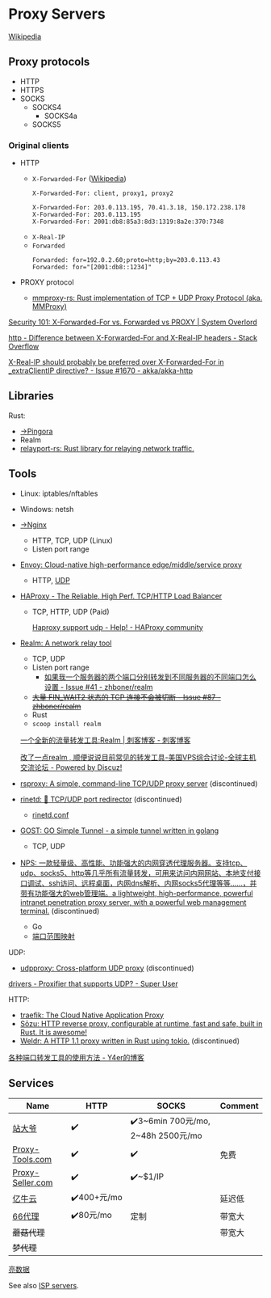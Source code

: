 # Proxy Servers
[Wikipedia](https://en.wikipedia.org/wiki/Proxy_server)

## Proxy protocols
- HTTP
- HTTPS
- SOCKS
  - SOCKS4
    - SOCKS4a
  - SOCKS5

### Original clients
- HTTP
  - `X-Forwarded-For` ([Wikipedia](https://en.wikipedia.org/wiki/X-Forwarded-For))
    ```http
    X-Forwarded-For: client, proxy1, proxy2
    ```
    ```http
    X-Forwarded-For: 203.0.113.195, 70.41.3.18, 150.172.238.178
    X-Forwarded-For: 203.0.113.195
    X-Forwarded-For: 2001:db8:85a3:8d3:1319:8a2e:370:7348
    ```
  - `X-Real-IP`
  - `Forwarded`
    ```http
    Forwarded: for=192.0.2.60;proto=http;by=203.0.113.43
    Forwarded: for="[2001:db8::1234]"
    ```

- PROXY protocol
  - [mmproxy-rs: Rust implementation of TCP + UDP Proxy Protocol (aka. MMProxy)](https://github.com/saiko-tech/mmproxy-rs)

[Security 101: X-Forwarded-For vs. Forwarded vs PROXY | System Overlord](https://systemoverlord.com/2020/03/25/security-101-x-forwarded-for-vs-forwarded-vs-proxy.html)

[http - Difference between X-Forwarded-For and X-Real-IP headers - Stack Overflow](https://stackoverflow.com/questions/72557636/difference-between-x-forwarded-for-and-x-real-ip-headers)

[X-Real-IP should probably be preferred over X-Forwarded-For in \_extraClientIP directive? - Issue #1670 - akka/akka-http](https://github.com/akka/akka-http/issues/1670)

## Libraries
Rust:
- [→Pingora](Pingora.md)
- Realm
- [relayport-rs: Rust library for relaying network traffic.](https://github.com/mtelahun/relayport-rs)

## Tools
- Linux: iptables/nftables

- Windows: netsh

- [→Nginx](/Application/HTTP/Servers/Nginx/README.md)
  - HTTP, TCP, UDP (Linux)
  - Listen port range

- [Envoy: Cloud-native high-performance edge/middle/service proxy](https://github.com/envoyproxy/envoy)
  - HTTP, [UDP](https://www.envoyproxy.io/docs/envoy/latest/configuration/listeners/udp_filters/udp_proxy)

- [HAProxy - The Reliable, High Perf. TCP/HTTP Load Balancer](https://www.haproxy.org/)
  - TCP, HTTP, UDP (Paid)

    [Haproxy support udp - Help! - HAProxy community](https://discourse.haproxy.org/t/haproxy-support-udp/10147)

- [Realm: A network relay tool](https://github.com/zhboner/realm)
  - TCP, UDP
  - Listen port range
    - [如果我一个服务器的两个端口分别转发到不同服务器的不同端口怎么设置 - Issue #41 - zhboner/realm](https://github.com/zhboner/realm/issues/41)
  - ~~[大量 FIN\_WAIT2 状态的 TCP 连接不会被切断 - Issue #87 - zhboner/realm](https://github.com/zhboner/realm/issues/87)~~
  - Rust
  - `scoop install realm`

  [一个全新的流量转发工具:Realm | 刺客博客 - 刺客博客](https://cikeblog.com/realm.html)

  [改了一点realm , 顺便说说目前常见的转发工具-美国VPS综合讨论-全球主机交流论坛 - Powered by Discuz!](https://hostloc.com/thread-837814-1-1.html)

- [rsproxy: A simple, command-line TCP/UDP proxy server](https://github.com/neosmart/rsproxy) (discontinued)

- [rinetd: 📡 TCP/UDP port redirector](https://github.com/samhocevar/rinetd) (discontinued)
  - [rinetd.conf](https://github.com/samhocevar/rinetd/blob/main/rinetd.conf)

- [GOST: GO Simple Tunnel - a simple tunnel written in golang](https://github.com/ginuerzh/gost)
  - TCP, UDP

- [NPS: 一款轻量级、高性能、功能强大的内网穿透代理服务器。支持tcp、udp、socks5、http等几乎所有流量转发，可用来访问内网网站、本地支付接口调试、ssh访问、远程桌面，内网dns解析、内网socks5代理等等......，并带有功能强大的web管理端。a lightweight, high-performance, powerful intranet penetration proxy server, with a powerful web management terminal.](https://github.com/ehang-io/nps) (discontinued)
  - Go
  - [端口范围映射](https://ehang-io.github.io/nps/#/feature?id=%e7%ab%af%e5%8f%a3%e8%8c%83%e5%9b%b4%e6%98%a0%e5%b0%84)

UDP:
- [udpproxy: Cross-platform UDP proxy](https://github.com/neosmart/udpproxy) (discontinued)

[drivers - Proxifier that supports UDP? - Super User](https://superuser.com/questions/264486/proxifier-that-supports-udp)

HTTP:
- [traefik: The Cloud Native Application Proxy](https://github.com/traefik/traefik)
- [Sōzu: HTTP reverse proxy, configurable at runtime, fast and safe, built in Rust. It is awesome!](https://github.com/sozu-proxy/sozu)
- [Weldr: A HTTP 1.1 proxy written in Rust using tokio.](https://github.com/hjr3/weldr) (discontinued)

[各种端口转发工具的使用方法 - Y4er的博客](https://y4er.com/posts/port-forwarding/)

## Services
Name | HTTP | SOCKS | Comment
--- | --- | --- | ---
[站大爷](https://www.zdaye.com/) | ✔️ | ✔️3~6min 700元/mo, 2~48h 2500元/mo
[Proxy-Tools.com](https://cn.proxy-tools.com/) | ✔️ | ✔️ | 免费
[Proxy-Seller.com](https://proxy-seller.com/zh/) | ✔️ | ✔️~$1/IP
[亿牛云](https://www.16yun.cn/help/ss_detail/) | ✔️400+元/mo | | 延迟低
[66代理](http://www.66daili.cn/) | ✔️80元/mo | 定制 | 带宽大
~~蘑菇代理~~ | | | 带宽大
~~梦代理~~ |
[亮数据](https://www.bright.cn/proxy-types)

See also [ISP servers](../Internet%20Service%20Providers.md#servers).